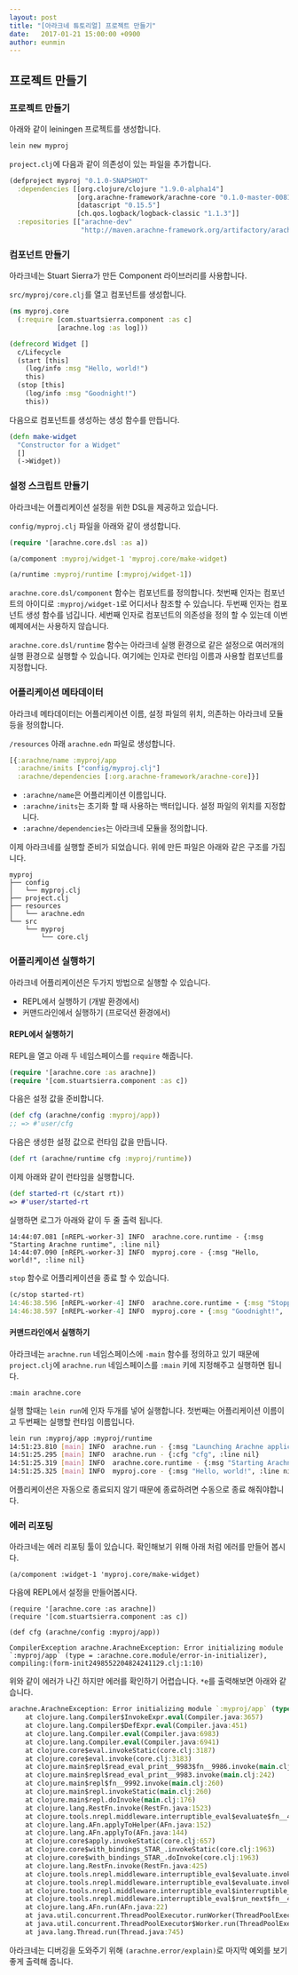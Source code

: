 ```yaml
---
layout: post
title: "[아라크네 튜토리얼] 프로젝트 만들기"
date:   2017-01-21 15:00:00 +0900
author: eunmin
---
```


## 프로젝트 만들기

### 프로젝트 만들기

아래와 같이 leiningen 프로젝트를 생성합니다.

```bash
lein new myproj
```

`project.clj`에 다음과 같이 의존성이 있는 파일을 추가합니다.

```clojure
(defproject myproj "0.1.0-SNAPSHOT"
  :dependencies [[org.clojure/clojure "1.9.0-alpha14"]
                 [org.arachne-framework/arachne-core "0.1.0-master-0081-0ab2073"]
                 [datascript "0.15.5"]
                 [ch.qos.logback/logback-classic "1.1.3"]]
  :repositories [["arachne-dev"
                  "http://maven.arachne-framework.org/artifactory/arachne-dev"]])
```

### 컴포넌트 만들기

아라크네는 Stuart Sierra가 만든 Component 라이브러리를 사용합니다.

`src/myproj/core.clj`를 열고 컴포넌트를 생성합니다.

```clojure
(ns myproj.core
  (:require [com.stuartsierra.component :as c]
            [arachne.log :as log]))

(defrecord Widget []
  c/Lifecycle
  (start [this]
    (log/info :msg "Hello, world!")
    this)
  (stop [this]
    (log/info :msg "Goodnight!")
    this))
```

다음으로 컴포넌트를 생성하는 생성 함수를 만듭니다.

```clojure
(defn make-widget
  "Constructor for a Widget"
  []
  (->Widget))
```

### 설정 스크립트 만들기

아라크네는 어플리케이션 설정을 위한 DSL을 제공하고 있습니다.

`config/myproj.clj` 파일을 아래와 같이 생성합니다.

```clojure
(require '[arachne.core.dsl :as a])

(a/component :myproj/widget-1 'myproj.core/make-widget)

(a/runtime :myproj/runtime [:myproj/widget-1])
```

`arachne.core.dsl/component` 함수는 컴포넌트를 정의합니다. 첫번째 인자는 컴포넌트의 아이디로 `:myproj/widget-1`로 어디서나 참조할 수 있습니다. 두번째 인자는 컴포넌트 생성 함수를 넘깁니다.
세번째 인자로 컴포넌트의 의존성을 정의 할 수 있는데 이번 예제에서는 사용하지 않습니다.

`arachne.core.dsl/runtime` 함수는 아라크네 실행 환경으로 같은 설정으로 여러개의 실행 환경으로
실행할 수 있습니다. 여기에는 인자로 런타임 이름과 사용할 컴포넌트를 지정합니다.

### 어플리케이션 메타데이터

아라크네 메타데이터는 어플리케이션 이름, 설정 파일의 위치, 의존하는 아라크네 모듈등을 정의합니다.

`/resources` 아래 `arachne.edn` 파일로 생성합니다.

```clojure
[{:arachne/name :myproj/app
  :arachne/inits ["config/myproj.clj"]
  :arachne/dependencies [:org.arachne-framework/arachne-core]}]
```

- `:arachne/name`은 어플리케이션 이름입니다.
- `:arachne/inits`는 초기화 할 때 사용하는 백터입니다. 설정 파일의 위치를 지정합니다.
- `:arachne/dependencies`는 아라크네 모듈을 정의합니다.

이제 아라크네를 실행할 준비가 되었습니다. 위에 만든 파일은 아래와 같은 구조를 가집니다.

```
myproj
├── config
│   └── myproj.clj
├── project.clj
├── resources
│   └── arachne.edn
└── src
    └── myproj
        └── core.clj
```

### 어플리케이션 실행하기

아라크네 어플리케이션은 두가지 방법으로 실행할 수 있습니다.

- REPL에서 실행하기 (개발 환경에서)
- 커맨드라인에서 실행하기 (프로덕션 환경에서)

#### REPL에서 실행하기

REPL을 열고 아래 두 네임스페이스를 `require` 해줍니다.

```clojure
(require '[arachne.core :as arachne])
(require '[com.stuartsierra.component :as c])
```

다음은 설정 값을 준비합니다.

```clojure
(def cfg (arachne/config :myproj/app))
;; => #'user/cfg
```

다음은 생성한 설정 값으로 런타임 값을 만듭니다.

```clojure
(def rt (arachne/runtime cfg :myproj/runtime))
```

이제 아래와 같이 런타임을 실행합니다.

```clojure
(def started-rt (c/start rt))
=> #'user/started-rt
```

실행하면 로그가 아래와 같이 두 줄 출력 됩니다.

```
14:44:07.081 [nREPL-worker-3] INFO  arachne.core.runtime - {:msg "Starting Arachne runtime", :line nil}
14:44:07.090 [nREPL-worker-3] INFO  myproj.core - {:msg "Hello, world!", :line nil}
```

`stop` 함수로 어플리케이션을 종료 할 수 있습니다.

```clojure
(c/stop started-rt)
14:46:38.596 [nREPL-worker-4] INFO  arachne.core.runtime - {:msg "Stopping Arachne runtime", :line nil}
14:46:38.597 [nREPL-worker-4] INFO  myproj.core - {:msg "Goodnight!", :line nil}
```

#### 커맨드라인에서 실행하기

아라크네는 `arachne.run` 네임스페이스에 `-main` 함수를 정의하고 있기 때문에 `project.clj`에
`arachne.run` 네임스페이스를 `:main` 키에 지정해주고 실행하면 됩니다.

```
:main arachne.core
```

실행 할때는 `lein run`에 인자 두개를 넣어 실행합니다. 첫번째는 어플리케이션 이름이고 두번째는 실행할 런타임 이름입니다.

```bash
lein run :myproj/app :myproj/runtime
14:51:23.810 [main] INFO  arachne.run - {:msg "Launching Arachne application", :name ":myproj/app", :runtime ":myproj/runtime", :line nil}
14:51:25.295 [main] INFO  arachne.run - {:cfg "cfg", :line nil}
14:51:25.319 [main] INFO  arachne.core.runtime - {:msg "Starting Arachne runtime", :line nil}
14:51:25.325 [main] INFO  myproj.core - {:msg "Hello, world!", :line nil}
```

어플리케이션은 자동으로 종료되지 않기 때문에 종료하려면 수동으로 종료 해줘야합니다.

### 에러 리포팅

아라크네는 에러 리포팅 툴이 있습니다. 확인해보기 위해 아래 처럼 에러를 만들어 봅시다.

```
(a/component :widget-1 'myproj.core/make-widget)
```

다음에 REPL에서 설정을 만들어봅시다.

```
(require '[arachne.core :as arachne])
(require '[com.stuartsierra.component :as c])

(def cfg (arachne/config :myproj/app))

CompilerException arachne.ArachneException: Error initializing module `:myproj/app` (type = :arachne.core.module/error-in-initializer), compiling:(form-init2498552204824241129.clj:1:10)
```

위와 같이 에러가 나긴 하지만 에러를 확인하기 어렵습니다. `*e`를 출력해보면 아래와 같습니다.

```clojure
arachne.ArachneException: Error initializing module `:myproj/app` (type = :arachne.core.module/error-in-initializer), compiling:(form-init2498552204824241129.clj:1:10)
	at clojure.lang.Compiler$InvokeExpr.eval(Compiler.java:3657)
	at clojure.lang.Compiler$DefExpr.eval(Compiler.java:451)
	at clojure.lang.Compiler.eval(Compiler.java:6983)
	at clojure.lang.Compiler.eval(Compiler.java:6941)
	at clojure.core$eval.invokeStatic(core.clj:3187)
	at clojure.core$eval.invoke(core.clj:3183)
	at clojure.main$repl$read_eval_print__9983$fn__9986.invoke(main.clj:242)
	at clojure.main$repl$read_eval_print__9983.invoke(main.clj:242)
	at clojure.main$repl$fn__9992.invoke(main.clj:260)
	at clojure.main$repl.invokeStatic(main.clj:260)
	at clojure.main$repl.doInvoke(main.clj:176)
	at clojure.lang.RestFn.invoke(RestFn.java:1523)
	at clojure.tools.nrepl.middleware.interruptible_eval$evaluate$fn__4650.invoke(interruptible_eval.clj:87)
	at clojure.lang.AFn.applyToHelper(AFn.java:152)
	at clojure.lang.AFn.applyTo(AFn.java:144)
	at clojure.core$apply.invokeStatic(core.clj:657)
	at clojure.core$with_bindings_STAR_.invokeStatic(core.clj:1963)
	at clojure.core$with_bindings_STAR_.doInvoke(core.clj:1963)
	at clojure.lang.RestFn.invoke(RestFn.java:425)
	at clojure.tools.nrepl.middleware.interruptible_eval$evaluate.invokeStatic(interruptible_eval.clj:85)
	at clojure.tools.nrepl.middleware.interruptible_eval$evaluate.invoke(interruptible_eval.clj:55)
	at clojure.tools.nrepl.middleware.interruptible_eval$interruptible_eval$fn__4695$fn__4698.invoke(interruptible_eval.clj:222)
	at clojure.tools.nrepl.middleware.interruptible_eval$run_next$fn__4690.invoke(interruptible_eval.clj:190)
	at clojure.lang.AFn.run(AFn.java:22)
	at java.util.concurrent.ThreadPoolExecutor.runWorker(ThreadPoolExecutor.java:1142)
	at java.util.concurrent.ThreadPoolExecutor$Worker.run(ThreadPoolExecutor.java:617)
	at java.lang.Thread.run(Thread.java:745)
```

아라크네는 디버깅을 도와주기 위해 `(arachne.error/explain)`로 마지막 예외를 보기 좋게 출력해 줍니다.
